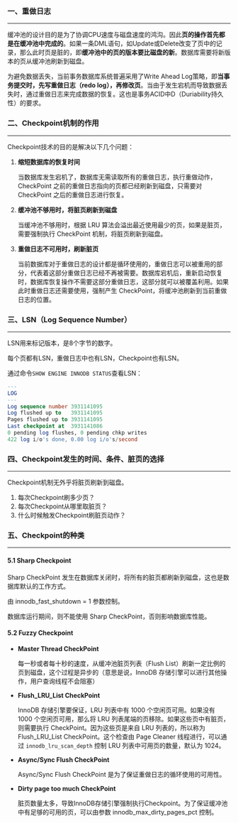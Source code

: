 ### 一、重做日志

---

缓冲池的设计目的是为了协调CPU速度与磁盘速度的鸿沟。因此**页的操作首先都是在缓冲池中完成的**。如果一条DML语句，如Update或Delete改变了页中的记录，那么此时页是脏的，即**缓冲池中的页的版本要比磁盘的新**。数据库需要将新版本的页从缓冲池刷新到磁盘。

为避免数据丢失，当前事务数据库系统普遍采用了Write Ahead Log策略，即**当事务提交时，先写重做日志（redo log），再修改页**。当由于发生宕机而导致数据丢失时，通过重做日志来完成数据的恢复。这也是事务ACID中D（Duriability持久性）的要求。



### 二、Checkpoint机制的作用

---

Checkpoint技术的目的是解决以下几个问题：

1. **缩短数据库的恢复时间**

   当数据库发生宕机了，数据库无需读取所有的重做日志，执行重做动作，CheckPoint 之前的重做日志指向的页都已经刷新到磁盘，只需要对 CheckPoint 之后的重做日志进行恢复。

2. **缓冲池不够用时，将脏页刷新到磁盘**

   当缓冲池不够用时，根据 LRU 算法会溢出最近使用最少的页，如果是脏页，需要强制执行 CheckPoint 机制，将脏页刷新到磁盘。

3. **重做日志不可用时，刷新脏页**

   当前数据库对于重做日志的设计都是循环使用的，重做日志可以被重用的部分，代表着这部分重做日志已经不再被需要。数据库宕机后，重新启动恢复时，数据库恢复操作不需要这部分重做日志，这部分就可以被覆盖利用。如果此时重做日志还需要使用，强制产生 CheckPoint，将缓冲池刷新到当前重做日志的位置。



### 三、LSN（Log Sequence Number）

---

LSN用来标记版本，是8个字节的数字。

每个页都有LSN，重做日志中也有LSN，Checkpoint也有LSN。

通过命令`SHOW ENGINE INNODB STATUS`查看LSN：

```sql
---
LOG
---
Log sequence number 3931141095
Log flushed up to   3931141095
Pages flushed up to 3931141095
Last checkpoint at  3931141086
0 pending log flushes, 0 pending chkp writes
422 log i/o's done, 0.00 log i/o's/second
```



### 四、Checkpoint发生的时间、条件、脏页的选择

---

Checkpoint机制无外乎将脏页刷新到磁盘。

1. 每次Checkpoint刷多少页？
2. 每次Checkpoint从哪里取脏页？
3. 什么时候触发Checkpoint刷脏页动作？



### 五、Checkpoint的种类

---

#### 5.1 Sharp Checkpoint

Sharp CheckPoint 发生在数据库关闭时，将所有的脏页都刷新到磁盘，这也是数据库默认的工作方式。

由 innodb_fast_shutdown = 1 参数控制。

数据库运行期间，则不能使用 Sharp CheckPoint，否则影响数据库性能。

#### 5.2 Fuzzy Checkpoint

- **Master Thread CheckPoint**

  每一秒或者每十秒的速度，从缓冲池脏页列表（Flush List）刷新一定比例的页到磁盘，这个过程是异步的（意思是说，InnoDB 存储引擎可以进行其他操作，用户查询线程不会阻塞）

- **Flush_LRU_List CheckPoint**

  InnoDB 存储引擎要保证，LRU 列表中有 1000 个空闲页可用。如果没有 1000 个空闲页可用，那么将 LRU 列表尾端的页移除。如果这些页中有脏页，则需要执行 CheckPoint。因为这些页是来自 LRU 列表的，所以称为 Flush_LRU_List CheckPoint。这个检查由 Page Cleaner 线程进行，可以通过 `innodb_lru_scan_depth` 控制 LRU 列表中可用页的数量，默认为 1024。

- **Async/Sync Flush CheckPoint**

  Async/Sync Flush CheckPoint 是为了保证重做日志的循环使用的可用性。

- **Dirty page too much CheckPoint**

  脏页数量太多，导致InnoDB存储引擎强制执行Checkpoint。为了保证缓冲池中有足够的可用的页，可以由参数 innodb_max_dirty_pages_pct 控制。
